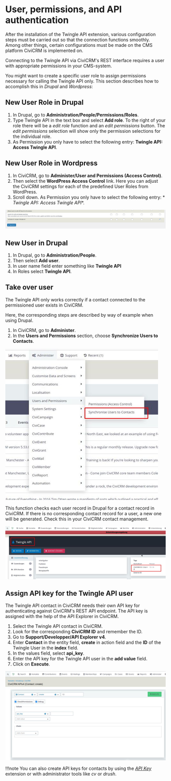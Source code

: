 # User, permissions, and API authentication

After the installation of the Twingle API extension, various configuration steps
must be carried out so that the connection functions smoothly. Among other
things, certain configurations must be made on the CMS platform CiviCRM is
implemented on.

Connecting to the Twingle API via CiviCRM's REST interface requires a user with
appropriate permissions in your CMS-system.

You might want to create a specific user role to assign permissions necessary
for calling the Twingle API only. This section describes how to accomplish this
in *Drupal* and *Wordpress*:

## New User Role in Drupal

1. In Drupal, go to **Administration/People/Permissions/Roles**.
2. Type Twingle API in the text box and select  **Add role**. To the right of
   your role there will be a *edit role* function and an *edit permissions*
   button. The *edit permissions* selection will show only the permission
   selections for the individual role.
3. As Permission you only have to select the following entry: **Twingle API:
   Access Twingle API**.

## New User Role in Wordpress

1. In CiviCRM, go to **Administer/User and Permissions (Access Control)**.
2. Then select the **WordPress Access Control** link.
   Here you can adjust the CiviCRM settings for each of the predefined User
   Roles from WordPress.
3. Scroll down. As Permission you only have to select the following entry: *
   *Twingle API: Access Twingle API**.

![](../img/Twin_per.png)

## New User in Drupal

1. In Drupal, go to **Administration/People**.
2. Then select **Add user**.
3. In user name field enter something like **Twingle API**
5. In Roles select **Twingle API**.

## Take over user

The Twingle API only works correctly if a contact connected to the permissioned
user exists in CiviCRM.

Here, the corresponding steps are described by way of example when using Drupal.

1. In CiviCRM, go to **Administer**.
2. In the **Users and Permissions** section, choose **Synchronize Users to
   Contacts**.

![](../img/Kon_syn.jpg)

This function checks each user record in Drupal for a contact record in CiviCRM.
If there is no corresponding contact record for a user, a new one will be
generated. Check this in your CiviCRM contact management.

![](../img/civiuser_tw.jpg)

## Assign API key for the Twingle API user

The Twingle API contact in CiviCRM needs their own API key for authenticating
against CiviCRM's REST API endpoint. The API key is assigned with the help of
the API Explorer in CiviCRM.

1. Select the Twingle API contact in CiviCRM.
2. Look for the corresponding **CiviCRM ID** and remember the ID.
3. Go to **Support/Developper/API Explorer v4**.
4. Enter **Contact** in the entity field, **create** in action field and the
   **ID** of the Twingle User in the **index** field.
5. In the values field, select **api_key**.
6. Enter the API key for the Twingle API user in the **add value** field.
7. Click on **Execute**.

![](../img/apikey.jpg)

!!!note
    You can also create API keys for contacts by using the [*API
    Key*](https://civicrm.org/extensions/api-key) extension or with administrator
    tools like *cv* or *drush*.
